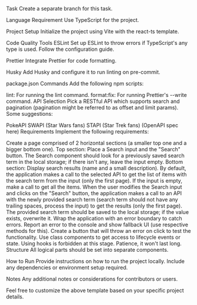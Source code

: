 Task
Create a separate branch for this task.

Language Requirement
Use TypeScript for the project.

Project Setup
Initialize the project using Vite with the react-ts template.

Code Quality Tools
ESLint
Set up ESLint to throw errors if TypeScript's any type is used. Follow the configuration guide.

Prettier
Integrate Prettier for code formatting.

Husky
Add Husky and configure it to run linting on pre-commit.

package.json Commands
Add the following npm scripts:

lint: For running the lint command.
format:fix: For running Prettier's --write command.
API Selection
Pick a RESTful API which supports search and pagination (pagination might be referred to as offset and limit params). Some suggestions:

PokeAPI
SWAPI (Star Wars fans)
STAPI (Star Trek fans) (OpenAPI spec here)
Requirements
Implement the following requirements:

Create a page comprised of 2 horizontal sections (a smaller top one and a bigger bottom one).
Top section: Place a Search input and the "Search" button. The Search component should look for a previously saved search term in the local storage; if there isn't any, leave the input empty.
Bottom section: Display search results (name and a small description).
By default, the application makes a call to the selected API to get the list of items with the search term from the input (only the first page). If the input is empty, make a call to get all the items.
When the user modifies the Search input and clicks on the "Search" button, the application makes a call to an API with the newly provided search term (search term should not have any trailing spaces, process the input) to get the results (only the first page).
The provided search term should be saved to the local storage; if the value exists, overwrite it.
Wrap the application with an error boundary to catch errors. Report an error to the console and show fallback UI (use respective methods for this). Create a button that will throw an error on click to test the functionality.
Use class components to get access to lifecycle events or state. Using hooks is forbidden at this stage. Patience, it won't last long.
Structure
All logical parts should be set into separate components.

How to Run
Provide instructions on how to run the project locally. Include any dependencies or environment setup required.

Notes
Any additional notes or considerations for contributors or users.

Feel free to customize the above template based on your specific project details.

